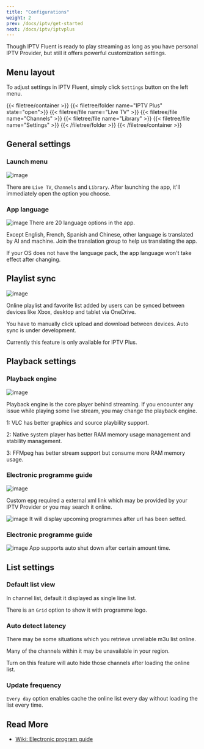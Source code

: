 ```yaml
---
title: "Configurations"
weight: 2
prev: /docs/iptv/get-started
next: /docs/iptv/iptvplus
---
```


Though IPTV Fluent is ready to play streaming as long as you have personal IPTV Provider, but still it offers powerful customization settings.

<!--more-->
## Menu layout

To adjust settings in IPTV Fluent, simply click `Settings` button on the left menu.

{{< filetree/container >}}
  {{< filetree/folder name="IPTV Plus" state="open">}}
      {{< filetree/file name="Live TV" >}}
      {{< filetree/file name="Channels" >}}
      {{< filetree/file name="Library" >}}
      {{< filetree/file name="Settings" >}}
  {{< /filetree/folder >}}
{{< /filetree/container >}}


## General settings
### Launch menu

![image](https://od.lk/s/200607426_u0Sx5/launchmenu.png)

There are `Live TV`, `Channels` and `Library`. After launching the app, it'll immediately open the option you choose. 

### App language
![image](https://od.lk/s/200607851_yegn7/language.png)
There are 20 language options in the app. 

Except English, French, Spanish and Chinese, other language is translated by AI and machine. Join the translation group to help us translating the app.

If your OS does not have the language pack, the app language won't take effect after changing.

## Playlist sync
![image](https://od.lk/s/200608026_n1oNA/sync.png)

Online playlist and favorite list added by users can be synced between devices like Xbox, desktop and tablet via OneDrive.

You have to manually click upload and download between devices. Auto sync is under development.

Currently this feature is only available for IPTV Plus.


## Playback settings
### Playback engine
![image](https://od.lk/s/200609031_t4bhu/playbackengine.png)

Playback engine is the core player behind streaming. If you encounter any issue while playing some live stream, you may change the playback engine.

1: VLC has better graphics and source playbility support. 

2: Native system player has better RAM memory usage management and stability management. 

3: FFMpeg has better stream support but consume more RAM memory usage.

### Electronic programme guide
![image](https://od.lk/s/200611282_LCp8I/EPG.png)

Custom epg required a external xml link which may be provided by your IPTV Provider or you may search it online.

![image](https://od.lk/s/200612577_CWt9Q/epg2.png)
It will display upcoming programmes after url has been setted.

### Electronic programme guide
![image](https://od.lk/s/200612991_jD6Gx/autosleep.png)
App supports auto shut down after certain amount time.

## List settings
### Default list view

In channel list, default it displayed as single line list.

There is an `Grid` option to show it with programme logo.

### Auto detect latency

There may be some situations which you retrieve unreliable m3u list online.

Many of the channels within it may be unavailable in your region.

Turn on this feature will auto hide those channels after loading the online list.

### Update frequency

`Every day` option enables cache the online list every day without loading the list every time.


## Read More

- [Wiki: Electronic program guide](https://en.wikipedia.org/wiki/Electronic_program_guide)